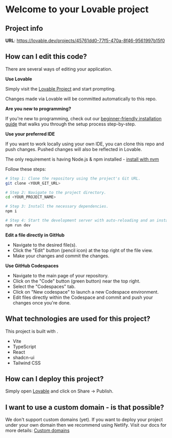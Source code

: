 
# Welcome to your Lovable project

## Project info

**URL**: https://lovable.dev/projects/45761dd0-77f5-470a-8f46-9561997b15f0

## How can I edit this code?

There are several ways of editing your application.

**Use Lovable**

Simply visit the [Lovable Project](https://lovable.dev/projects/45761dd0-77f5-470a-8f46-9561997b15f0) and start prompting.

Changes made via Lovable will be committed automatically to this repo.

**Are you new to programming?**

If you're new to programming, check out our [beginner-friendly installation guide](INSTALL.md) that walks you through the setup process step-by-step.

**Use your preferred IDE**

If you want to work locally using your own IDE, you can clone this repo and push changes. Pushed changes will also be reflected in Lovable.

The only requirement is having Node.js & npm installed - [install with nvm](https://github.com/nvm-sh/nvm#installing-and-updating)

Follow these steps:

```sh
# Step 1: Clone the repository using the project's Git URL.
git clone <YOUR_GIT_URL>

# Step 2: Navigate to the project directory.
cd <YOUR_PROJECT_NAME>

# Step 3: Install the necessary dependencies.
npm i

# Step 4: Start the development server with auto-reloading and an instant preview.
npm run dev
```

**Edit a file directly in GitHub**

- Navigate to the desired file(s).
- Click the "Edit" button (pencil icon) at the top right of the file view.
- Make your changes and commit the changes.

**Use GitHub Codespaces**

- Navigate to the main page of your repository.
- Click on the "Code" button (green button) near the top right.
- Select the "Codespaces" tab.
- Click on "New codespace" to launch a new Codespace environment.
- Edit files directly within the Codespace and commit and push your changes once you're done.

## What technologies are used for this project?

This project is built with .

- Vite
- TypeScript
- React
- shadcn-ui
- Tailwind CSS

## How can I deploy this project?

Simply open [Lovable](https://lovable.dev/projects/45761dd0-77f5-470a-8f46-9561997b15f0) and click on Share -> Publish.

## I want to use a custom domain - is that possible?

We don't support custom domains (yet). If you want to deploy your project under your own domain then we recommend using Netlify. Visit our docs for more details: [Custom domains](https://docs.lovable.dev/tips-tricks/custom-domain/)
